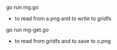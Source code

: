 go run mg.go
  - to read from a.png and to write to gridfs

go run mg-get.go
  - to read from gridfs and to save to o.png

